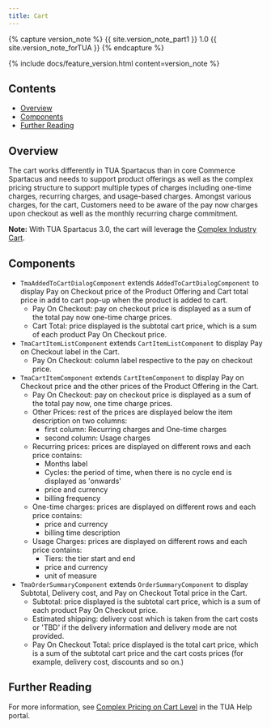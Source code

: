 ```yaml
---
title: Cart
---
```


{% capture version_note %}
{{ site.version_note_part1 }} 1.0 {{ site.version_note_forTUA }}
{% endcapture %}

{% include docs/feature_version.html content=version_note %}

## Contents

- [Overview](#overview)
- [Components](#components)
- [Further Reading](#further-reading)

## Overview

The cart works differently in TUA Spartacus than in core Commerce Spartacus and needs to support product offerings as well as the complex pricing structure to support multiple types of charges including one-time charges, recurring charges, and usage-based charges.   Amongst various charges, for the cart, Customers need to be aware of the pay now charges upon checkout as well as the monthly recurring charge commitment.

**Note:**  With TUA Spartacus 3.0, the cart will leverage the [Complex Industry Cart](https://help.sap.com/viewer/32f0086927f44c9ab1199f1dab8833cd/2102/en-US/33005fa795d2425282ffe769737e27e7.html).

## Components

- `TmaAddedToCartDialogComponent` extends `AddedToCartDialogComponent` to display Pay on Checkout price of the Product Offering and Cart total price in add to cart pop-up when the product is added to cart.
    - Pay On Checkout: pay on checkout price is displayed as a sum of the total pay now one-time charge prices. 
    - Cart Total: price displayed is the subtotal cart price, which is a sum of each product Pay On Checkout price.
- `TmaCartItemListComponent` extends `CartItemListComponent` to display Pay on Checkout label in the Cart.
    - Pay On Checkout: column label respective to the pay on checkout price.
- `TmaCartItemComponent` extends `CartItemComponent` to display Pay on Checkout price and the other prices of the Product Offering in the Cart.
    - Pay On Checkout: pay on checkout price is displayed as a sum of the total pay now, one time charge prices.
    - Other Prices: rest of the prices are displayed below the item description on two columns:
        - first column: Recurring charges and One-time charges
        - second column: Usage charges
    - Recurring prices: prices are displayed on different rows and each price contains:
        - Months label
        - Cycles: the period of time, when there is no cycle end is displayed as 'onwards'
        - price and currency
        - billing frequency
    - One-time charges: prices are displayed on different rows and each price contains:
        - price and currency 
        - billing time description
    - Usage Charges: prices are displayed on different rows and each price contains:
        - Tiers: the tier start and end
        - price and currency
        - unit of measure
- `TmaOrderSummaryComponent` extends `OrderSummaryComponent` to display Subtotal, Delivery cost, and Pay on Checkout Total price in the Cart.
    - Subtotal: price displayed is the subtotal cart price, which is a sum of each product Pay On Checkout price.
    - Estimated shipping: delivery cost which is taken from the cart costs or 'TBD' if the delivery information and delivery mode are not provided.
    - Pay On Checkout Total: price displayed is the total cart price, which is a sum of the subtotal cart price and the cart costs prices (for example, delivery cost, discounts and so on.)

## Further Reading

For more information, see [Complex Pricing on Cart Level](https://help.sap.com/viewer/32f0086927f44c9ab1199f1dab8833cd/2007/en-US/525a0a7eafbb4d3ab988872a21e0e3b3.html) in the TUA Help portal.
